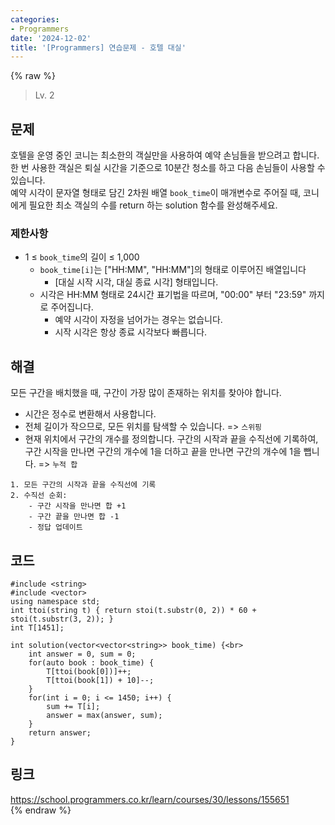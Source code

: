 ```yaml
---
categories:
- Programmers
date: '2024-12-02'
title: '[Programmers] 연습문제 - 호텔 대실'
---
```


{% raw %}
> Lv. 2<br>

## 문제
호텔을 운영 중인 코니는 최소한의 객실만을 사용하여 예약 손님들을 받으려고 합니다. 한 번 사용한 객실은 퇴실 시간을 기준으로 10분간 청소를 하고 다음 손님들이 사용할 수 있습니다.  
예약 시각이 문자열 형태로 담긴 2차원 배열 `book_time`이 매개변수로 주어질 때, 코니에게 필요한 최소 객실의 수를 return 하는 solution 함수를 완성해주세요.

### 제한사항
-   1 ≤  `book_time`의 길이 ≤ 1,000
    -   `book_time[i]`는 ["HH:MM", "HH:MM"]의 형태로 이루어진 배열입니다
        -   [대실 시작 시각, 대실 종료 시각] 형태입니다.
    -   시각은 HH:MM 형태로 24시간 표기법을 따르며, "00:00" 부터 "23:59" 까지로 주어집니다.
        -   예약 시각이 자정을 넘어가는 경우는 없습니다.
        -   시작 시각은 항상 종료 시각보다 빠릅니다.

## 해결
모든 구간을 배치했을 때, 구간이 가장 많이 존재하는 위치를 찾아야 합니다.
- 시간은 정수로 변환해서 사용합니다.
- 전체 길이가 작으므로, 모든 위치를 탐색할 수 있습니다. => `스위핑`<br>
- 현재 위치에서 구간의 개수를 정의합니다. 구간의 시작과 끝을 수직선에 기록하여, 구간 시작을 만나면 구간의 개수에 1을 더하고 끝을 만나면 구간의 개수에 1을 뺍니다. => `누적 합`<br>

```
1. 모든 구간의 시작과 끝을 수직선에 기록
2. 수직선 순회:
	- 구간 시작을 만나면 합 +1
	- 구간 끝을 만나면 합 -1
	- 정답 업데이트
```

## 코드
```
#include <string>
#include <vector>
using namespace std;
int ttoi(string t) { return stoi(t.substr(0, 2)) * 60 + stoi(t.substr(3, 2)); }
int T[1451];

int solution(vector<vector<string>> book_time) {<br>
    int answer = 0, sum = 0;
    for(auto book : book_time) {
        T[ttoi(book[0])]++;
        T[ttoi(book[1]) + 10]--;
    }
    for(int i = 0; i <= 1450; i++) {
        sum += T[i];
        answer = max(answer, sum);
    }
    return answer;
}
```

## 링크
https://school.programmers.co.kr/learn/courses/30/lessons/155651<br>
{% endraw %}